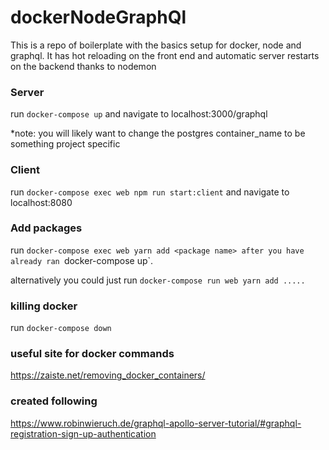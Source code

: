 # dockerNodeGraphQl
This is a repo of boilerplate with the basics setup for docker, node and graphql.
It has hot reloading on the front end and automatic server restarts on the backend
thanks to nodemon

### Server
run `docker-compose up` and navigate to localhost:3000/graphql

*note: you will likely want to change the postgres container_name to be something project specific
### Client
run `docker-compose exec web npm run start:client` and navigate to localhost:8080
### Add packages
run `docker-compose exec web yarn add <package name> after you have already ran `docker-compose up`.

alternatively you could just run `docker-compose run web yarn add .....`

### killing docker
run `docker-compose down`

### useful site for docker commands
https://zaiste.net/removing_docker_containers/

### created following 
https://www.robinwieruch.de/graphql-apollo-server-tutorial/#graphql-registration-sign-up-authentication
